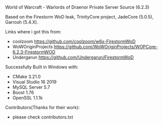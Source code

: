 World of Warcraft - Warlords of Draenor
Private Server Source
(6.2.3)

Based on the Firestorm WoD leak, TrinityCore project, JadeCore (5.0.5), Garrosh (5.4.X).

Links where i got this from:
- coolzoom https://github.com/coolzoom/w6x-FirestormWoD
- WoWOriginProjects https://github.com/WoWOriginProjects/WOPCore-6.2.3-FirestormWOD
- Undergarun https://github.com/Undergarun/FirestormWoD

Successfully Built in Windows with:
- CMake 3.21.0
- Visual Studio 16 2019
- MySQL Server 5.7
- Boost 1.76
- OpenSSL 1.1.1k

Contributors(Thanks for their work):
- please check contributors.txt
